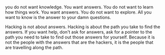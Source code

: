  you do not want knowledge.  You want answers. 
 You do not want to learn how things work.  You want answers. 
 You do not want to explore.  All you want to know is the answer to your damn questions. 

 Hacking is not about answers. 
 Hacking is about the path you take to find the answers. 
 If you want help, don't ask for answers, ask for a pointer to the path you need to take to find out those answers for yourself. 
 Because it is not the people with the answers that are the hackers, it is the people that are travelling along the path.
